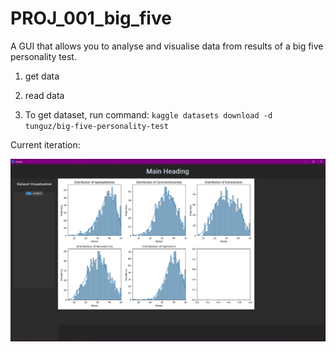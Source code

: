 # PROJ_001_big_five
A GUI that allows you to analyse and visualise data from results of a big five personality test.

1. get data

2. read data

3. To get dataset, run command: `kaggle datasets download -d tunguz/big-five-personality-test`

Current iteration:

![Screenshot](Screenshot_2023-06-05.png)